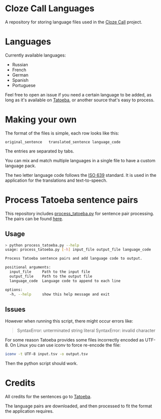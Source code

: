 # Cloze Call Languages

A repository for storing language files used in the [Cloze Call](https://github.com/dov-vai/ClozeCall) project.

# Languages

Currently available languages:
- Russian
- French
- German
- Spanish
- Portuguese

Feel free to open an issue if you need a certain language to be added, as long as it's available on [Tatoeba](https://tatoeba.org), or another source that's easy to process.

# Making your own

The format of the files is simple, each row looks like this:

`
original_sentence   translated_sentence language_code
`

The entries are separated by tabs.

You can mix and match multiple languages in a single file to have a custom language pack.

The two letter language code follows the [ISO 639](https://en.wikipedia.org/wiki/List_of_ISO_639_language_codes) standard. It is used in the application for the translations and text-to-speech.

# Process Tatoeba sentence pairs
This repository includes [process_tatoeba.py](process_tatoeba.py) for sentence pair processing.
The pairs can be found [here](https://tatoeba.org/en/downloads).

## Usage
```bash
> python process_tatoeba.py --help
usage: process_tatoeba.py [-h] input_file output_file language_code

Process Tatoeba sentence pairs and add language code to output.

positional arguments:
  input_file     Path to the input file
  output_file    Path to the output file
  language_code  Language code to append to each line

options:
  -h, --help     show this help message and exit
```

## Issues
However when running this script, there might occur errors like:
> SyntaxError: unterminated string literal
> SyntaxError: invalid character

For some reason Tatoeba provides some files incorrectly encoded as UTF-8. On Linux you can use iconv to force re-encode the file:

```bash
iconv -t UTF-8 input.tsv -o output.tsv
```
Then the python script should work.

# Credits

All credits for the sentences go to [Tatoeba](https://tatoeba.org).

The language pairs are downloaded, and then processed to fit the format the application requires.
